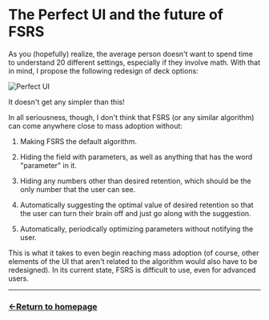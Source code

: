 # The Perfect UI and the future of FSRS

As you (hopefully) realize, the average person doesn't want to spend time to understand 20 different settings, especially if they involve math. With that in mind, I propose the following redesign of deck options:

![Perfect UI](https://github.com/user-attachments/assets/4ee6d79f-7931-44e6-8d19-a3a246c61ca2)

It doesn't get any simpler than this!

In all seriousness, though, I don't think that FSRS (or any similar algorithm) can come anywhere close to mass adoption without:

1) Making FSRS the default algorithm.

2) Hiding the field with parameters, as well as anything that has the word "parameter" in it.

3) Hiding any numbers other than desired retention, which should be the only number that the user can see.

4) Automatically suggesting the optimal value of desired retention so that the user can turn their brain off and just go along with the suggestion.

5) Automatically, periodically optimizing parameters without notifying the user.

This is what it takes to even begin reaching mass adoption (of course, other elements of the UI that aren't related to the algorithm would also have to be redesigned). In its current state, FSRS is difficult to use, even for advanced users.


___
### [←Return to homepage](https://expertium.github.io/)
